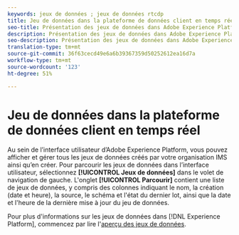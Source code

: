 ```yaml
---
keywords: jeux de données ; jeux de données rtcdp
title: Jeu de données dans la plateforme de données client en temps réel
seo-title: Présentation des jeux de données dans Adobe Experience Platform
description: Présentation des jeux de données dans Adobe Experience Platform
seo-description: Présentation des jeux de données dans Adobe Experience Platform
translation-type: tm+mt
source-git-commit: 36f63cecd49e6a6b39367359d50252612ea16d7a
workflow-type: tm+mt
source-wordcount: '123'
ht-degree: 51%

---
```



# Jeu de données dans la plateforme de données client en temps réel

Au sein de l’interface utilisateur d’Adobe Experience Platform, vous pouvez afficher et gérer tous les jeux de données créés par votre organisation IMS ainsi qu’en créer. Pour parcourir les jeux de données dans l’interface utilisateur, sélectionnez **[!UICONTROL Jeux de données]** dans le volet de navigation de gauche. L&#39;onglet **[!UICONTROL Parcourir]** contient une liste de jeux de données, y compris des colonnes indiquant le nom, la création (date et heure), la source, le schéma et l&#39;état du dernier lot, ainsi que la date et l&#39;heure de la dernière mise à jour du jeu de données.

Pour plus d&#39;informations sur les jeux de données dans [!DNL Experience Platform], commencez par lire l&#39;[aperçu des jeux de données](../../catalog/datasets/overview.md).
